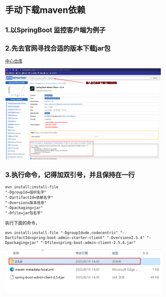 # 手动下载maven依赖

## 1.以SpringBoot 监控客户端为例子

## 2.先去官网寻找合适的版本下载jar包

[中心仓库](https://mvnrepository.com/)

![](../img/pulic_repositry.png)



## 3.执行命令，记得加**双引号**，并且保持**在一行**

```
mvn install:install-file 
"-DgroupId=组织名字" 
"-DartifactId=依赖名字" 
"-Dversion=版本信息" 
"-Dpackaging=jar" 
"-Dfile=jar包名字"
```

执行下面的命令，

````
mvn install:install-file "-DgroupId=de.codecentric" "-DartifactId=spring-boot-admin-starter-client" "-Dversion=2.5.4" "-Dpackaging=jar" "-Dfile=spring-boot-admin-client-2.5.4.jar"
````

![](../img/依赖信息.png)